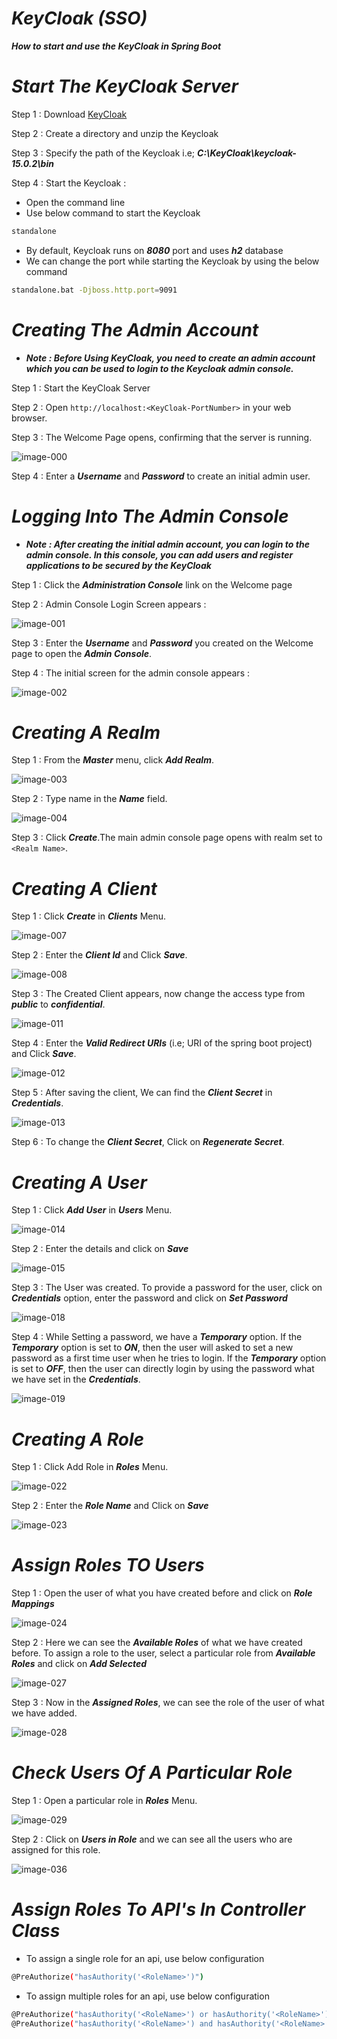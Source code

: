 # _KeyCloak (SSO)_
**_How to start and use the KeyCloak in Spring Boot_**

# _Start The KeyCloak Server_

Step 1 : Download [KeyCloak](https://www.keycloak.org/downloads)

Step 2 : Create a directory and unzip the Keycloak

Step 3 : Specify the path of the Keycloak i.e; **_C:\KeyCloak\keycloak-15.0.2\bin_**

Step 4 : Start the Keycloak :
* Open the command line
* Use below command to start the Keycloak
```bash
standalone
```
* By default, Keycloak runs on **_8080_** port and uses **_h2_** database
* We can change the port while starting the Keycloak by using the below command
```bash
standalone.bat -Djboss.http.port=9091
```

# _Creating The Admin Account_

* **_Note : Before Using KeyCloak, you need to create an admin account which you can be used to login to the Keycloak admin console._**

Step 1 : Start the KeyCloak Server

Step 2 : Open ``` http://localhost:<KeyCloak-PortNumber> ``` in your web browser.

Step 3 : The Welcome Page opens, confirming that the server is running.

![image-000](https://user-images.githubusercontent.com/90391735/160666916-1e75a18a-2683-4f38-bb0a-8c409df9d451.png)

Step 4 : Enter a **_Username_** and **_Password_** to create an initial admin user.

# _Logging Into The Admin Console_

* **_Note : After creating the initial admin account, you can login to the admin console. In this console, you can add users and register applications to be secured by
 the KeyCloak_**

Step 1 : Click the **_Administration Console_** link on the Welcome page

Step 2 : Admin Console Login Screen appears :

![image-001](https://user-images.githubusercontent.com/90391735/160669087-7520781f-0bd1-462a-a912-ee60ec33960d.png)

Step 3 : Enter the **_Username_** and **_Password_** you created on the Welcome page to open the **_Admin Console_**.

Step 4 : The initial screen for the admin console appears :

![image-002](https://user-images.githubusercontent.com/90391735/160668278-fea4a516-5d60-4f7f-8bf2-de48cb5b60e4.png)

# _Creating A Realm_

Step 1 : From the **_Master_** menu, click **_Add Realm_**.

![image-003](https://user-images.githubusercontent.com/90391735/160669949-5d963a7a-aaa1-469b-a662-69b01a61fda2.png)

Step 2 : Type name in the **_Name_** field.

![image-004](https://user-images.githubusercontent.com/90391735/160670179-1f39e4ae-08bd-4e54-ada7-30fe106451ce.png)

Step 3 : Click **_Create_**.The main admin console page opens with realm set to ``` <Realm Name> ```.

# _Creating A Client_
  
Step 1 : Click **_Create_** in **_Clients_** Menu.
  
![image-007](https://user-images.githubusercontent.com/90391735/160670637-f9c6fc82-af52-487e-a36c-4809880bf026.jpg)

Step 2 : Enter the **_Client Id_** and Click **_Save_**.

![image-008](https://user-images.githubusercontent.com/90391735/160670724-17cbd405-c9c9-481d-9556-e9c396eb2b81.png)

Step 3 : The Created Client appears, now change the access type from **_public_** to **_confidential_**.
  
![image-011](https://user-images.githubusercontent.com/90391735/160671032-95657e66-7240-4b18-b556-447e05eeeb88.png)

Step 4 : Enter the **_Valid Redirect URIs_** (i.e; URI of the spring boot project) and Click **_Save_**.
  
![image-012](https://user-images.githubusercontent.com/90391735/160671224-dbb9fd21-cd81-4623-b303-008c4f960f81.jpg)

Step 5 : After saving the client, We can find the **_Client Secret_** in **_Credentials_**.

![image-013](https://user-images.githubusercontent.com/90391735/160671542-2683e877-f277-4dca-85fd-34e11ff2ce1b.jpg)

Step 6 : To change the **_Client Secret_**, Click on **_Regenerate Secret_**.

# _Creating A User_

Step 1 : Click **_Add User_** in **_Users_** Menu.

![image-014](https://user-images.githubusercontent.com/90391735/160673023-78dc149e-9426-4db6-ba15-cd2f46853e6b.png)

Step 2 : Enter the details and click on **_Save_**

![image-015](https://user-images.githubusercontent.com/90391735/160673131-ff88e174-9a98-468e-985e-a6c27a725028.png)

Step 3 : The User was created. To provide a password for the user, click on **_Credentials_** option, enter the password and click on **_Set Password_**

![image-018](https://user-images.githubusercontent.com/90391735/160673500-4ffd6bdb-e045-4ce6-bdcd-9b84ae222976.jpg)

Step 4 : While Setting a password, we have a **_Temporary_** option. If the **_Temporary_** option is set to **_ON_**, then the user will asked to set a new password 
as a first time user when he tries to login. If the **_Temporary_** option is set to **_OFF_**, then the user can directly login by using the password what we have 
set in the **_Credentials_**.

![image-019](https://user-images.githubusercontent.com/90391735/160674049-5f53c865-d92d-4902-866c-47a3857fb16d.png)

# _Creating A Role_

Step 1 : Click Add Role in **_Roles_** Menu.

![image-022](https://user-images.githubusercontent.com/90391735/160674458-296e360a-b4a9-46f3-a7a8-516aaf0fb062.png)

Step 2 : Enter the **_Role Name_** and Click on **_Save_**

![image-023](https://user-images.githubusercontent.com/90391735/160674568-d62a79fc-f5c6-45dd-9d2e-140c9141b4e5.png)

# _Assign Roles TO Users_

Step 1 : Open the user of what you have created before and click on **_Role Mappings_**

![image-024](https://user-images.githubusercontent.com/90391735/160674754-0df7214f-33a0-4448-8899-0b86c16b7050.jpg)

Step 2 : Here we can see the **_Available Roles_** of what we have created before. To assign a role to the user, select a particular role from **_Available Roles_**
and click on **_Add Selected_**

![image-027](https://user-images.githubusercontent.com/90391735/160675053-d6dd879c-9cfb-426c-a250-31bd78c807d6.png)

Step 3 : Now in the **_Assigned Roles_**, we can see the role of the user of what we have added.

![image-028](https://user-images.githubusercontent.com/90391735/160675262-a1010726-e2fe-4269-ab62-414cc95a9aef.png)

# _Check Users Of A Particular Role_

Step 1 : Open a particular role in **_Roles_** Menu.

![image-029](https://user-images.githubusercontent.com/90391735/160675628-785ed520-c576-4013-bcfd-f4535c276c46.jpg)

Step 2 : Click on **_Users in Role_** and we can see all the users who are assigned for this role.

![image-036](https://user-images.githubusercontent.com/90391735/160675753-7ee237d8-c9ce-443f-bcb9-2e8e65523163.png)

# _Assign Roles To API's In Controller Class_

* To assign a single role for an api, use below configuration
```bash
@PreAuthorize("hasAuthority('<RoleName>')")
```
* To assign multiple roles for an api, use below configuration
```bash
@PreAuthorize("hasAuthority('<RoleName>') or hasAuthority('<RoleName>')")
@PreAuthorize("hasAuthority('<RoleName>') and hasAuthority('<RoleName>')")
```
